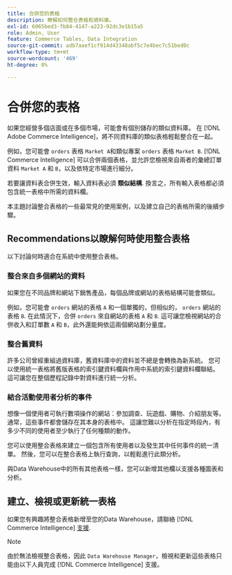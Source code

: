 ```yaml
---
title: 合併您的表格
description: 瞭解如何整合表格和資料庫。
exl-id: 6065bed3-fb84-4147-a223-92dc3e1b15a5
role: Admin, User
feature: Commerce Tables, Data Integration
source-git-commit: adb7aaef1cf914d43348abf5c7e4bec7c51bed0c
workflow-type: tm+mt
source-wordcount: '469'
ht-degree: 0%

---
```


# 合併您的表格

如果您經營多個店面或在多個市場，可能會有個別儲存的類似資料庫。 在 [!DNL Adobe Commerce Intelligence]，將不同資料庫的類似表格輕鬆整合在一起。

例如，您可能會 `orders` 表格 `Market A`和類似專案 `orders` 表格 `Market B`. [!DNL Commerce Intelligence] 可以合併兩個表格，並允許您檢視來自兩者的彙總訂單資料 `Market A` 和 `B`，以及依特定市場進行細分。

若要讓資料表合併生效，輸入資料表必須 **類似結構**. 換言之，所有輸入表格都必須包含統一表格中所需的資料欄。

本主題討論整合表格的一些最常見的使用案例，以及建立自己的表格所需的後續步驟。

## Recommendations以瞭解何時使用整合表格

以下討論何時適合在系統中使用整合表格。

### 整合來自多個網站的資料

如果您在不同品牌和網站下銷售產品，每個品牌或網站的表格結構可能會類似。

例如，您可能會 `orders` 網站的表格 `A` 和一個單獨的，但相似的， `orders` 網站的表格 `B`. 在此情況下，合併 `orders` 來自網站的表格 `A` 和 `B`. 這可讓您檢視網站的合併收入和訂單數 `A` 和 `B`，此外還能夠依這兩個網站劃分量度。

### 整合舊資料

許多公司曾經重組過資料庫，舊資料庫中的資料並不總是會轉換為新系統。 您可以使用統一表格將舊版表格的索引鍵資料欄與作用中系統的索引鍵資料欄聯結。 這可讓您在整個歷程記錄中對資料進行統一分析。

### 結合活動使用者分析的事件

想像一個使用者可執行數項操作的網站：參加調查、玩遊戲、購物、介紹朋友等。 通常，這些事件都會儲存在其本身的表格中。 這讓您難以分析在指定時段內，有多少不同的使用者至少執行了任何種類的動作。

您可以使用整合表格來建立一個包含所有使用者以及發生其中任何事件的統一清單。 然後，您可以在整合表格上執行查詢，以輕鬆進行此類分析。

與Data Warehouse中的所有其他表格一樣，您可以新增其他欄以支援各種圖表和分析。

## 建立、檢視或更新統一表格

如果您有興趣將整合表格新增至您的Data Warehouse，請聯絡 [!DNL Commerce Intelligence] [支援](../guide-overview.md#Submitting-a-Support-Ticket).

>[!NOTE]
>
>由於無法檢視整合表格，因此 `Data Warehouse Manager`，檢視和更新這些表格只能由以下人員完成 [!DNL Commerce Intelligence] 支援。
